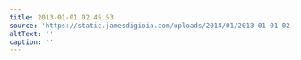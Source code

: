 ```yaml
---
title: 2013-01-01 02.45.53
source: 'https://static.jamesdigioia.com/uploads/2014/01/2013-01-01-02-45-53-scaled.jpg'
altText: ''
caption: ''
---
```


